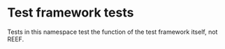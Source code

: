 ﻿# Test framework tests

Tests in this namespace test the function of the test framework itself, not REEF.
